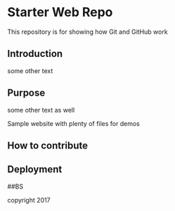 # Starter Web Repo

This repository is for showing how Git and GitHub work

## Introduction

 some  other text

## Purpose

 some other text as well

Sample website with plenty of files for demos

## How to contribute

## Deployment

##BS

copyright 2017